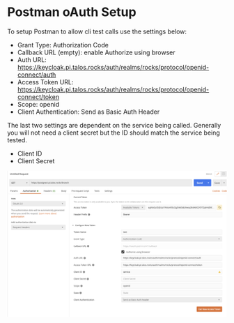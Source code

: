 # Postman oAuth Setup

To setup Postman to allow cli test calls use the settings below:
* Grant Type: Authorization Code
* Callback URL (empty): enable Authorize using browser
* Auth URL: https://keycloak.pi.talos.rocks/auth/realms/rocks/protocol/openid-connect/auth
* Access Token URL: https://keycloak.pi.talos.rocks/auth/realms/rocks/protocol/openid-connect/token
* Scope: openid
* Client Authentication: Send as Basic Auth Header

The last two settings are dependent on the service being called. Generally you will not need a client secret but the ID 
should match the service being tested.
* Client ID
* Client Secret



![](../images/postman/oauth.png)

